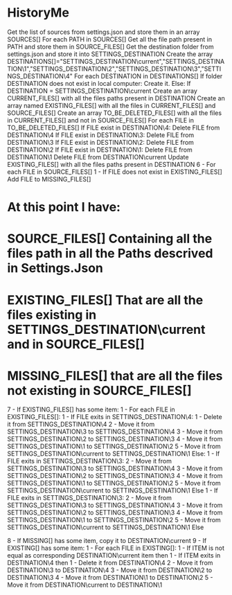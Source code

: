 # HistoryMe

Get the list of sources from settings.json and store them in an array SOURCES[]
For each PATH in SOURCES[]
    Get all the file path present in PATH and store them in SOURCE_FILES[]
Get the destination folder from settings.json and store it into SETTINGS_DESTINATION
Create the array DESTINATIONS[]="SETTINGS_DESTINATION\current","SETTINGS_DESTINATION\1","SETTINGS_DESTINATION\2","SETTINGS_DESTINATION\3","SETTINGS_DESTINATION\4"
For each DESTINATION in DESTINATIONS[]
    If folder DESTINATION does not exist in local computer:
        Create it.
    Else:
        If DESTINATION = SETTINGS_DESTINATION\current
            Create an array CURRENT_FILES[] with all the files paths present in DESTINATION
            Create an array named EXISTING_FILES[] with all the files in CURRENT_FILES[] and SOURCE_FILES[]
            Create an array TO_BE_DELETED_FILES[] with all the files in CURRENT_FILES[] and not in SOURCE_FILES[]
            For each FILE in TO_BE_DELETED_FILES[]
                If FILE exist in DESTINATION\4:
                    Delete FILE from DESTINATION\4
                If FILE exist in DESTINATION\3:
                    Delete FILE from DESTINATION\3
                If FILE exist in DESTINATION\2:
                    Delete FILE from DESTINATION\2
                If FILE exist in DESTINATION\1:
                    Delete FILE from DESTINATION\1
                Delete FILE from DESTINATION\current
            Update EXISTING_FILES[] with all the files paths present in DESTINATION
6 - For each FILE in SOURCE_FILES[]
    1 - If FILE does not exist in EXISTING_FILES[]
        Add FILE to MISSING_FILES[]

# At this point I have:
#   SOURCE_FILES[] Containing all the files path in all the Paths descrived in Settings.Json
#   EXISTING_FILES[] That are all the files existing in SETTINGS_DESTINATION\current and in SOURCE_FILES[]
#   MISSING_FILES[] that are all the files not existing in SOURCE_FILES[]

7 - If EXISTING_FILES[] has some item:
    1 - For each FILE in EXISTING_FILES[]:
        1 - If FILE exits in SETTINGS_DESTINATION\4:
                1 - Delete it from SETTINGS_DESTINATION\4
                2 - Move it from SETTINGS_DESTINATION\3 to SETTINGS_DESTINATION\4
                3 - Move it from SETTINGS_DESTINATION\2 to SETTINGS_DESTINATION\3
                4 - Move it from SETTINGS_DESTINATION\1 to SETTINGS_DESTINATION\2
                5 - Move it from SETTINGS_DESTINATION\current to SETTINGS_DESTINATION\1
            Else:
                1 - If FILE exits in SETTINGS_DESTINATION\3:
                        2 - Move it from SETTINGS_DESTINATION\3 to SETTINGS_DESTINATION\4
                        3 - Move it from SETTINGS_DESTINATION\2 to SETTINGS_DESTINATION\3
                        4 - Move it from SETTINGS_DESTINATION\1 to SETTINGS_DESTINATION\2
                        5 - Move it from SETTINGS_DESTINATION\current to SETTINGS_DESTINATION\1
                    Else
                        1 - If FILE exits in SETTINGS_DESTINATION\3:
                                2 - Move it from SETTINGS_DESTINATION\3 to SETTINGS_DESTINATION\4
                                3 - Move it from SETTINGS_DESTINATION\2 to SETTINGS_DESTINATION\3
                                4 - Move it from SETTINGS_DESTINATION\1 to SETTINGS_DESTINATION\2
                                5 - Move it from SETTINGS_DESTINATION\current to SETTINGS_DESTINATION\1
                            Else

8 - If MISSING[] has some item, copy it to DESTINATION\current
9 - If EXISTING[] has some item:
  1 - For each FILE in EXISTING[]:
    1 - If ITEM is not equal as corresponding DESTINATION\current item then
      1 - If ITEM exits in DESTINATION\4 then
        1 - Delete it from DESTINATION\4
        2 - Move it from DESTINATION\3 to DESTINATION\4
        3 - Move it from DESTINATION\2 to DESTINATION\3
        4 - Move it from DESTINATION\1 to DESTINATION\2
        5 - Move it from DESTINATION\current to DESTINATION\1